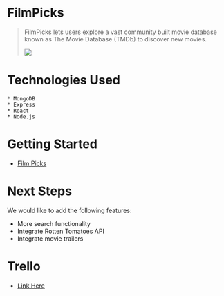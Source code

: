 # FilmPicks 
> FilmPicks lets users explore a vast community built movie database known as The Movie Database (TMDb) to discover new movies. 
> 
><img src="https://imgur.com/Voygu1h.jpg">


# Technologies Used
	* MongoDB
	* Express
	* React  
	* Node.js

# Getting Started

* <a href="film-picks.herokuapp.com">Film Picks</a>

	
# Next Steps
We would like to add the following features:

* More search functionality 
* Integrate Rotten Tomatoes API 
* Integrate movie trailers 

# Trello 
* <a href="https://trello.com/b/9alDTWOD/filmpicks">Link Here </a>


